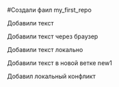 ﻿#Создали фаил my_first_repo

Добавили текст

Добавили текст через браузер

Добавили текст локально

Добавили текст в новой ветке new1

Добавил локальный конфликт
